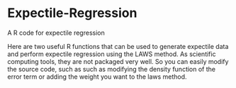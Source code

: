 # Expectile-Regression
 A R code for expectile regression
 
Here are two useful R functions that can be used to generate expectile data and perform expectile regression using the LAWS method.
As scientific computing tools, they are not packaged very well. So you can easily modify the source code, such as such as modifying the density function of the error term or adding the weight you want to the laws method.

